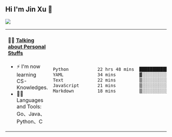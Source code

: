 
## Hi I'm Jin Xu 👋
![](https://komarev.com/ghpvc/?username=jiayouxujin&color=brightgreen&label=PROFILE+VIEWS)



<table align="center">
<tr>
<td valign="top" width="60%">

#### 🏋️‍♀️ <a href="https://github.com/jiayouxujin" target="_blank">Talking about Personal Stuffs</a>
<!-- recent_releases starts -->

- ⚡  I'm now learning CS-Knowledges.  
- 🏊‍♂️ Languages and Tools: Go、Java、Python、C
<!-- recent_releases ends -->
</td>
<td>
 
<!--START_SECTION:waka-->

```txt
Python           22 hrs 48 mins  ███████████████████████░░   92.31 %
YAML             34 mins         ▓░░░░░░░░░░░░░░░░░░░░░░░░   02.31 %
Text             22 mins         ▒░░░░░░░░░░░░░░░░░░░░░░░░   01.52 %
JavaScript       21 mins         ▒░░░░░░░░░░░░░░░░░░░░░░░░   01.43 %
Markdown         18 mins         ▒░░░░░░░░░░░░░░░░░░░░░░░░   01.22 %
```

<!--END_SECTION:waka-->
 
</td>
</tr>
</table>





